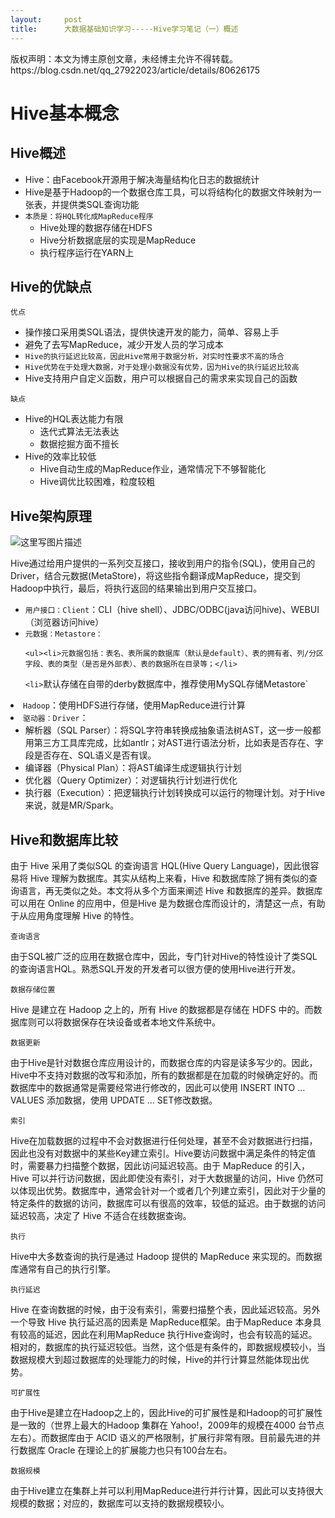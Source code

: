```yaml
---
layout:     post
title:      大数据基础知识学习-----Hive学习笔记（一）概述
---
```

<div id="article_content" class="article_content clearfix csdn-tracking-statistics" data-pid="blog" data-mod="popu_307" data-dsm="post">
								<div class="article-copyright">
					版权声明：本文为博主原创文章，未经博主允许不得转载。					https://blog.csdn.net/qq_27922023/article/details/80626175				</div>
								            <div id="content_views" class="markdown_views prism-atom-one-dark">
							<!-- flowchart 箭头图标 勿删 -->
							<svg xmlns="http://www.w3.org/2000/svg" style="display: none;"><path stroke-linecap="round" d="M5,0 0,2.5 5,5z" id="raphael-marker-block" style="-webkit-tap-highlight-color: rgba(0, 0, 0, 0);"></path></svg>
							<h1 id="hive基本概念">Hive基本概念</h1>



<h2 id="hive概述">Hive概述</h2>

<ul>
<li>Hive：由Facebook开源用于解决海量结构化日志的数据统计</li>
<li>Hive是基于Hadoop的一个数据仓库工具，可以将结构化的数据文件映射为一张表，并提供类SQL查询功能</li>
<li><code>本质是：将HQL转化成MapReduce程序</code> <br>
<ul><li>Hive处理的数据存储在HDFS</li>
<li>Hive分析数据底层的实现是MapReduce</li>
<li>执行程序运行在YARN上</li></ul></li>
</ul>



<h2 id="hive的优缺点">Hive的优缺点</h2>

<p><code>优点</code></p>

<ul>
<li>操作接口采用类SQL语法，提供快速开发的能力，简单、容易上手</li>
<li>避免了去写MapReduce，减少开发人员的学习成本</li>
<li><code>Hive的执行延迟比较高，因此Hive常用于数据分析，对实时性要求不高的场合</code></li>
<li><code>Hive优势在于处理大数据，对于处理小数据没有优势，因为Hive的执行延迟比较高</code></li>
<li>Hive支持用户自定义函数，用户可以根据自己的需求来实现自己的函数</li>
</ul>

<p><code>缺点</code></p>

<ul>
<li>Hive的HQL表达能力有限 <br>
<ul><li>迭代式算法无法表达</li>
<li>数据挖掘方面不擅长</li></ul></li>
<li>Hive的效率比较低 <br>
<ul><li>Hive自动生成的MapReduce作业，通常情况下不够智能化</li>
<li>Hive调优比较困难，粒度较粗</li></ul></li>
</ul>



<h2 id="hive架构原理">Hive架构原理</h2>

<p><img src="https://img-blog.csdn.net/20180608173536835?watermark/2/text/aHR0cHM6Ly9ibG9nLmNzZG4ubmV0L3FxXzI3OTIyMDIz/font/5a6L5L2T/fontsize/400/fill/I0JBQkFCMA==/dissolve/70" alt="这里写图片描述" title=""></p>

<p>Hive通过给用户提供的一系列交互接口，接收到用户的指令(SQL)，使用自己的Driver，结合元数据(MetaStore)，将这些指令翻译成MapReduce，提交到Hadoop中执行，最后，将执行返回的结果输出到用户交互接口。</p>

<ul>
<li><code>用户接口：Client</code>：CLI（hive shell）、JDBC/ODBC(java访问hive)、WEBUI（浏览器访问hive）</li>
<li><code>元数据：Metastore： <br>
&lt;ul&gt;&lt;li&gt;元数据包括：表名、表所属的数据库（默认是default）、表的拥有者、列/分区字段、表的类型（是否是外部表）、表的数据所在目录等；&lt;/li&gt; <br>
&lt;li&gt;</code>默认存储在自带的derby数据库中，推荐使用MySQL存储Metastore`</li></ul>
<li><code>Hadoop</code>：使用HDFS进行存储，使用MapReduce进行计算</li>
<li><code>驱动器：Driver</code>： <br>
<ul><li>解析器（SQL Parser）：将SQL字符串转换成抽象语法树AST，这一步一般都用第三方工具库完成，比如antlr；对AST进行语法分析，比如表是否存在、字段是否存在、SQL语义是否有误。</li>
<li>编译器（Physical Plan）：将AST编译生成逻辑执行计划</li>
<li>优化器（Query Optimizer）：对逻辑执行计划进行优化</li>
<li>执行器（Execution）：把逻辑执行计划转换成可以运行的物理计划。对于Hive来说，就是MR/Spark。</li></ul></li>


<h2 id="hive和数据库比较">Hive和数据库比较</h2>

<p>由于 Hive 采用了类似SQL 的查询语言 HQL(Hive Query Language)，因此很容易将 Hive 理解为数据库。其实从结构上来看，Hive 和数据库除了拥有类似的查询语言，再无类似之处。本文将从多个方面来阐述 Hive 和数据库的差异。数据库可以用在 Online 的应用中，但是Hive 是为数据仓库而设计的，清楚这一点，有助于从应用角度理解 Hive 的特性。</p>

<p><code>查询语言</code></p>

<p>由于SQL被广泛的应用在数据仓库中，因此，专门针对Hive的特性设计了类SQL的查询语言HQL。熟悉SQL开发的开发者可以很方便的使用Hive进行开发。</p>

<p><code>数据存储位置</code></p>

<p>Hive 是建立在 Hadoop 之上的，所有 Hive 的数据都是存储在 HDFS 中的。而数据库则可以将数据保存在块设备或者本地文件系统中。</p>

<p><code>数据更新</code></p>

<p>由于Hive是针对数据仓库应用设计的，而数据仓库的内容是读多写少的。因此，Hive中不支持对数据的改写和添加，所有的数据都是在加载的时候确定好的。而数据库中的数据通常是需要经常进行修改的，因此可以使用 INSERT INTO …  VALUES 添加数据，使用 UPDATE … SET修改数据。</p>

<p><code>索引</code></p>

<p>Hive在加载数据的过程中不会对数据进行任何处理，甚至不会对数据进行扫描，因此也没有对数据中的某些Key建立索引。Hive要访问数据中满足条件的特定值时，需要暴力扫描整个数据，因此访问延迟较高。由于 MapReduce 的引入， Hive 可以并行访问数据，因此即使没有索引，对于大数据量的访问，Hive 仍然可以体现出优势。数据库中，通常会针对一个或者几个列建立索引，因此对于少量的特定条件的数据的访问，数据库可以有很高的效率，较低的延迟。由于数据的访问延迟较高，决定了 Hive 不适合在线数据查询。</p>

<p><code>执行</code></p>

<p>Hive中大多数查询的执行是通过 Hadoop 提供的 MapReduce 来实现的。而数据库通常有自己的执行引擎。</p>

<p><code>执行延迟</code></p>

<p>Hive 在查询数据的时候，由于没有索引，需要扫描整个表，因此延迟较高。另外一个导致 Hive 执行延迟高的因素是 MapReduce框架。由于MapReduce 本身具有较高的延迟，因此在利用MapReduce 执行Hive查询时，也会有较高的延迟。相对的，数据库的执行延迟较低。当然，这个低是有条件的，即数据规模较小，当数据规模大到超过数据库的处理能力的时候，Hive的并行计算显然能体现出优势。</p>

<p><code>可扩展性</code></p>

<p>由于Hive是建立在Hadoop之上的，因此Hive的可扩展性是和Hadoop的可扩展性是一致的（世界上最大的Hadoop 集群在 Yahoo!，2009年的规模在4000 台节点左右）。而数据库由于 ACID 语义的严格限制，扩展行非常有限。目前最先进的并行数据库 Oracle 在理论上的扩展能力也只有100台左右。</p>

<p><code>数据规模</code></p>

<p>由于Hive建立在集群上并可以利用MapReduce进行并行计算，因此可以支持很大规模的数据；对应的，数据库可以支持的数据规模较小。</p>            </div>
						<link href="https://csdnimg.cn/release/phoenix/mdeditor/markdown_views-9e5741c4b9.css" rel="stylesheet">
                </div>